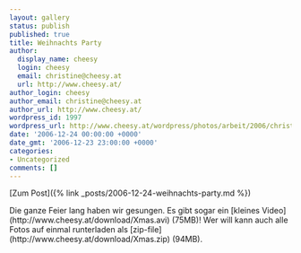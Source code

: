 ```yaml
---
layout: gallery
status: publish
published: true
title: Weihnachts Party
author:
  display_name: cheesy
  login: cheesy
  email: christine@cheesy.at
  url: http://www.cheesy.at/
author_login: cheesy
author_email: christine@cheesy.at
author_url: http://www.cheesy.at/
wordpress_id: 1997
wordpress_url: http://www.cheesy.at/wordpress/photos/arbeit/2006/christmas-party/
date: '2006-12-24 00:00:00 +0000'
date_gmt: '2006-12-23 23:00:00 +0000'
categories:
- Uncategorized
comments: []
---
```


[Zum Post]({% link _posts/2006-12-24-weihnachts-party.md %})
<!--:de-->Die ganze Feier lang haben wir gesungen. Es gibt sogar ein [kleines Video](http://www.cheesy.at/download/Xmas.avi) (75MB)! Wer will kann auch alle Fotos auf einmal runterladen als [zip-file](http://www.cheesy.at/download/Xmas.zip) (94MB).